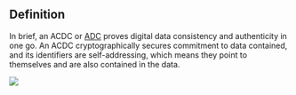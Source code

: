
## Definition
In brief, an ACDC or [ADC](authentic-data-container-(ADC)) proves digital data consistency and authenticity in one go. An ACDC cryptographically secures commitment to data contained, and its identifiers are self-addressing, which means they point to themselves and are also contained ìn the data.

![](https://hackmd.io/_uploads/HJDwDAUsq.png)
